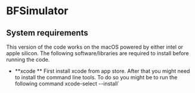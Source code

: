 # BFSimulator

## System requirements
This version of the code works on the macOS powered by either intel or apple silicon. The following software/libraries are required to install before running the code.
* **xcode **
First install xcode from app store. After that you might need to install the command line tools. To do so you might be to run the following command
xcode-select --install`
